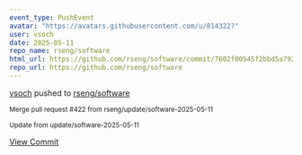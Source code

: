 ```yaml
---
event_type: PushEvent
avatar: "https://avatars.githubusercontent.com/u/814322?"
user: vsoch
date: 2025-05-11
repo_name: rseng/software
html_url: https://github.com/rseng/software/commit/7602f00545f2bbd5a792459893c75096e5cdf930
repo_url: https://github.com/rseng/software
---
```


<a href='https://github.com/vsoch' target='_blank'>vsoch</a> pushed to <a href='https://github.com/rseng/software' target='_blank'>rseng/software</a>

<small>Merge pull request #422 from rseng/update/software-2025-05-11

Update from update/software-2025-05-11</small>

<a href='https://github.com/rseng/software/commit/7602f00545f2bbd5a792459893c75096e5cdf930' target='_blank'>View Commit</a>